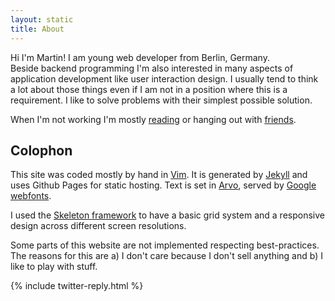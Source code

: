 ```yaml
---
layout: static
title: About
---
```


Hi I'm Martin! I am young web developer from Berlin, Germany.<br>
Beside backend programming I'm also interested in many aspects of application
development like user interaction design. I usually tend to think a lot about those things
even if I am not in a position where this is a requirement.
I like to solve problems with their simplest possible solution.

When I'm not working I'm mostly [reading](http://www.readability.com/mklappstuhl/latest)
or hanging out with [friends](http://facebook.com/martinklepsch).

## Colophon
This site was coded mostly by hand in [Vim](http://www.vim.org/).
It is generated by [Jekyll](http://jekyllrb.com) and uses Github Pages for static hosting.
Text is set in [Arvo](http://www.google.com/webfonts/specimen/Arvo),
served by [Google webfonts](http://www.google.com/webfonts).

I used the [Skeleton framework](http://getskeleton.com) to have a basic grid system and
a responsive design across different screen resolutions.

Some parts of this website are not implemented respecting best-practices. The reasons for
this are a) I don't care because I don't sell anything and b) I like to play with stuff.

{% include twitter-reply.html %}
